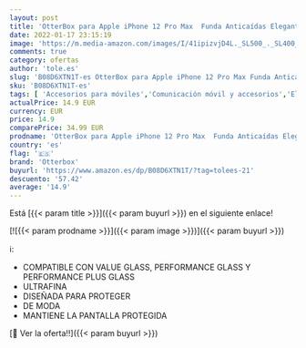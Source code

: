 ```yaml
---
layout: post
title: 'OtterBox para Apple iPhone 12 Pro Max  Funda Anticaídas Elegante  Symmetry Series  Azul'
date: 2022-01-17 23:15:19
image: 'https://m.media-amazon.com/images/I/41ipizvjD4L._SL500_._SL400_.jpg'
comments: true
category: ofertas
author: 'tole.es'
slug: 'B08D6XTN1T-es OtterBox para Apple iPhone 12 Pro Max Funda Anticaídas...'
sku: 'B08D6XTN1T-es'
tags: [ 'Accesorios para móviles','Comunicación móvil y accesorios','Electrónica','Fundas y carcasas para teléfonos móviles','apple','iphone','otterbox', ]
actualPrice: 14.9 EUR
currency: EUR
price: 14.9
comparePrice: 34.99 EUR
prodname: 'OtterBox para Apple iPhone 12 Pro Max  Funda Anticaídas Elegante  Symmetry Series  Azul'
country: 'es'
flag: '🇪🇸'
brand: 'Otterbox'
buyurl: 'https://www.amazon.es/dp/B08D6XTN1T/?tag=tolees-21'
descuento: '57.42'
average: '14.9'
---
```


Está [{{< param title >}}]({{< param buyurl >}}) en el siguiente enlace!

[![{{< param prodname >}}]({{< param image >}})]({{< param buyurl >}})

ℹ️:

- COMPATIBLE CON VALUE GLASS, PERFORMANCE GLASS Y PERFORMANCE PLUS GLASS
- ULTRAFINA
- DISEÑADA PARA PROTEGER
- DE MODA
- MANTIENE LA PANTALLA PROTEGIDA

[🛒 Ver la oferta!!]({{< param buyurl >}})
